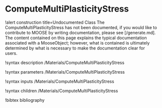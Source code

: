 <!-- MOOSE Documentation Stub: Remove this when content is added. -->

# ComputeMultiPlasticityStress

!alert construction title=Undocumented Class
The ComputeMultiPlasticityStress has not been documented, if you would like to contribute to MOOSE by
writing documentation, please see [/generate.md]. The content contained on this page explains
the typical documentation associated with a MooseObject; however, what is contained is ultimately
determined by what is necessary to make the documentation clear for users.

!syntax description /Materials/ComputeMultiPlasticityStress

!syntax parameters /Materials/ComputeMultiPlasticityStress

!syntax inputs /Materials/ComputeMultiPlasticityStress

!syntax children /Materials/ComputeMultiPlasticityStress

!bibtex bibliography
